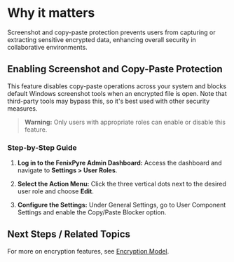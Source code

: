 
# Why it matters

Screenshot and copy-paste protection prevents users from capturing or extracting sensitive encrypted data, enhancing overall security in collaborative environments.

## Enabling Screenshot and Copy-Paste Protection

This feature disables copy-paste operations across your system and blocks default Windows screenshot tools when an encrypted file is open. Note that third-party tools may bypass this, so it's best used with other security measures.

> **Warning:** Only users with appropriate roles can enable or disable this feature.

### Step-by-Step Guide

1. **Log in to the FenixPyre Admin Dashboard:** Access the dashboard and navigate to **Settings > User Roles**.
   <!-- IMG:     ./media/07-features/user-roles-settings.png | Alt: FenixPyre Admin Dashboard User Roles settings -->

2. **Select the Action Menu:** Click the three vertical dots next to the desired user role and choose **Edit**.
   <!-- IMG:     ./media/07-features/edit-user-role.png | Alt: Edit option in user roles -->

3. **Configure the Settings:** Under General Settings, go to User Component Settings and enable the Copy/Paste Blocker option.
   <!-- IMG:     ./media/07-features/enable-copy-paste-blocker.png | Alt: Copy/Paste Blocker toggle in settings -->

## Next Steps / Related Topics

For more on encryption features, see [Encryption Model](../02-core-concepts/encryption-model.md).